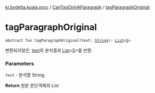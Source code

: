 [kr.bydelta.koala.proc](../index.md) / [CanTagOnlyAParagraph](index.md) / [tagParagraphOriginal](./tag-paragraph-original.md)

# tagParagraphOriginal

`abstract fun tagParagraphOriginal(text: `[`String`](https://kotlinlang.org/api/latest/jvm/stdlib/kotlin/-string/index.html)`): `[`List`](https://kotlinlang.org/api/latest/jvm/stdlib/kotlin.collections/-list/index.html)`<`[`S`](index.md#S)`>`

변환되지않은, [text](tag-paragraph-original.md#kr.bydelta.koala.proc.CanTagOnlyAParagraph$tagParagraphOriginal(kotlin.String)/text)의 분석결과 [List](https://kotlinlang.org/api/latest/jvm/stdlib/kotlin.collections/-list/index.html)&lt;[S](index.md#S)&gt;를 반환.

### Parameters

`text` - 분석할 String.

**Return**
원본 문단객체의 List

